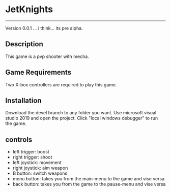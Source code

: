 # JetKnights
---

Version 0.0.1 ... i think... its pre alpha.

## Description

This game is a pvp shooter with mecha.

## Game Requirements

Two X-box controllers are required to play this game.

## Installation

Download the devel branch to any folder you want.
Use microsoft visual studio 2019 and open the project.
Click "local windows debugger" to run the game.

## controls

* left trigger: boost
* right trigger: shoot
* left joystick: movement
* right joystick: aim weapon
* B button: switch weapons
* menu button: takes you from the main-menu to the game and vise versa
* back button: takes you from the game to the pause-menu and vise versa
